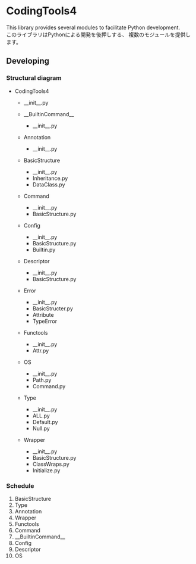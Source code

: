 # CodingTools4

This library provides several modules to facilitate Python development.  
このライブラリはPythonによる開発を後押しする、 複数のモジュールを提供します。  

## Developing

### Structural diagram

- CodingTools4
  
  - \_\_init__.py
  
  - \_\_BuiltinCommand__
    - \_\_init__.py
  
  - Annotation
    - \_\_init__.py
  
  - BasicStructure
    - \_\_init__.py
    - Inheritance.py
    - DataClass.py
  
  - Command
    - \_\_init__.py
    - BasicStructure.py
  
  - Config
    - \_\_init__.py
    - BasicStructure.py
    - Builtin.py
  
  - Descriptor
    - \_\_init__.py
    - BasicStructure.py
  
  - Error
    - \_\_init__.py
    - BasicStructer.py
    - Attribute
    - TypeError
  
  - Functools
    - \_\_init__.py
    - Attr.py
  
  - OS
    - \_\_init__.py
    - Path.py
    - Command.py
  
  - Type
    - \_\_init__.py
    - ALL.py
    - Default.py
    - Null.py
  
  - Wrapper
    - \_\_init__.py
    - BasicStructure.py
    - ClassWraps.py
    - Initialize.py


### Schedule
1. BasicStructure
2. Type
3. Annotation
4. Wrapper
5. Functools
6. Command
7. \_\_BuiltinCommand__
8. Config
9. Descriptor
10. OS
